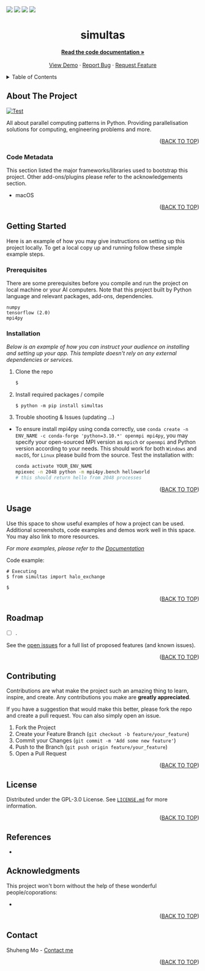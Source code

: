 <div id="top"></div>

<!-- PROJECT SHIELDS -->
<!--
*** https://www.markdownguide.org/basic-syntax/#reference-style-links
-->
<!-- using the static badge because it is private, covert to dynamic ones if public  -->
<!-- https://shields.io/#your-badge -->

<div>
<img src="https://img.shields.io/github/issues/acse-sm321/Mogo">
<img src="https://img.shields.io/github/forks/acse-sm321/Mogo">
<img src="https://img.shields.io/github/stars/acse-sm321/Mogo">
<img src="https://img.shields.io/github/license/acse-sm321/Mogo">
</div>

<!-- PROJECT LOGO -->
<div align="center">
  <!-- <a href="https://github.com/othneildrew/Best-README-Template">
    <img src="images/logo.png" alt="Logo" width="80" height="80">
  </a> -->

<h1 align="center">simultas</h1>
  <p align="center">
    <a href="https://docs.taichi-lang.org/docs"><strong>Read the code documentation »</strong></a>
    <br />
    <br />
    <a href="https://github.com/acse-sm321/Mogo">View Demo</a>
    ·
    <a href="https://github.com/acse-sm321/Mogo/issues">Report Bug</a>
    ·
    <a href="https://github.com/acse-sm321/Mogo/issues">Request Feature</a>
  </p>
</div>

<!-- TABLE OF CONTENTS -->
<details>
  <summary>Table of Contents</summary>
  <ol>
    <li>
      <a href="#about-the-project">About The Project</a>
      <ul>
        <li><a href="#code-metadata">Code Metadata</a></li>
      </ul>
    </li>
    <li>
      <a href="#getting-started">Getting Started</a>
      <ul>
        <li><a href="#prerequisites">Prerequisites</a></li>
        <li><a href="#installation">Installation</a></li>
      </ul>
    </li>
    <li><a href="#usage">Usage</a></li>
    <li><a href="#roadmap">Roadmap</a></li>
    <li><a href="#contributing">Contributing</a></li>
    <li><a href="#license">License</a></li>
    <li><a href="#references">References</a></li>
    <li><a href="#acknowledgments">Acknowledgments</a></li>
    <li><a href="#contact">Contact</a></li>
  </ol>
</details>

<!-- ABOUT THE PROJECT -->
## About The Project

<!-- [![Product Name Screen Shot][product-screenshot]](https://example.com) -->

[![Test](https://github.com/acse-sm321/Mogo/workflows/Test/badge.svg)](https://github.com/acse-sm321/Mogo/actions)


All about parallel computing patterns in Python. Providing parallelisation solutions for computing, engineering problems and more.

<p align="right">(<a href="#top">BACK TO TOP</a>)</p>

### Code Metadata

This section listed the major frameworks/libraries used to bootstrap this project. Other add-ons/plugins please refer to the acknowledgements section.

* macOS



<p align="right">(<a href="#top">BACK TO TOP</a>)</p>

<!-- GETTING STARTED -->
## Getting Started

Here is an example of how you may give instructions on setting up this project locally. To get a local copy up and running follow these simple example steps.

### Prerequisites

There are some prerequisites before you compile and run the project on local machine or your AI computers. Note that this project built by Python language and relevant packages, add-ons, dependencies.

```
numpy
tensorflow (2.0)
mpi4py
```

### Installation

_Below is an example of how you can instruct your audience on installing and setting up your app. This template doesn't rely on any external dependencies or services._

1. Clone the repo
   ```sh
   $ 
   ```
2. Install required packages / compile
    ```
    $ python -m pip install simultas
    ```

3. Trouble shooting & Issues (updating ...)
- To ensure install mpi4py using conda correctly, use `conda create -n ENV_NAME -c conda-forge 'python=3.10.*' openmpi mpi4py`, you may specify your open-sourced MPI version as `mpich` or `openmpi` and Python version according to your needs. This should work for both `Windows` and `macOS`, for `Linux` please build from the source. Test the installation with: 

    ```bash
    conda activate YOUR_ENV_NAME
    mpiexec -n 2048 python -m mpi4py.bench helloworld
    # this should return hello from 2048 processes
    ```

<p align="right">(<a href="#top">BACK TO TOP</a>)</p>



<!-- USAGE EXAMPLES -->
## Usage

Use this space to show useful examples of how a project can be used. Additional screenshots, code examples and demos work well in this space. You may also link to more resources.

_For more examples, please refer to the [Documentation](https://example.com)_

Code example:
```
# Executing
$ from simultas import halo_exchange

$ 
```

<p align="right">(<a href="#top">BACK TO TOP</a>)</p>



<!-- ROADMAP -->
## Roadmap

- [ ] .

See the [open issues](https://github.com/acse-sm321/Mogo/issues) for a full list of proposed features (and known issues).

<p align="right">(<a href="#top">BACK TO TOP</a>)</p>

<!-- CONTRIBUTING -->
## Contributing

Contributions are what make the project such an amazing thing to learn, inspire, and create. Any contributions you make are **greatly appreciated**.

If you have a suggestion that would make this better, please fork the repo and create a pull request. You can also simply open an issue.

1. Fork the Project
2. Create your Feature Branch (`git checkout -b feature/your_feature`)
3. Commit your Changes (`git commit -m 'Add some new feature'`)
4. Push to the Branch (`git push origin feature/your_feature`)
5. Open a Pull Request

<p align="right">(<a href="#top">BACK TO TOP</a>)</p>



<!-- LICENSE -->
## License

Distributed under the GPL-3.0 License. See [`LICENSE.md`](https://github.com/shuheng-mo/simultas/blob/main/LICENSE) for more information.

<p align="right">(<a href="#top">BACK TO TOP</a>)</p>

## References
- 

<!-- ACKNOWLEDGMENTS -->
## Acknowledgments
This project won't born without the help of these wonderful people/coporations:

* 


<p align="right">(<a href="#top">BACK TO TOP</a>)</p>

<!-- CONTACT -->
## Contact

Shuheng Mo - [Contact me](https://linktr.ee/shuheng_mo)


<p align="right">(<a href="#top">BACK TO TOP</a>)</p>


